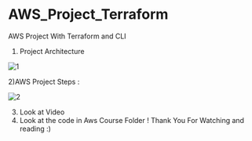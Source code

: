# AWS_Project_Terraform
AWS Project With Terraform and CLI 

1) Project Architecture  


![1](https://user-images.githubusercontent.com/68898478/194744233-8809dafb-8123-4b4c-89bd-3ee0c7e31d39.png)





2)AWS Project Steps :

![2](https://user-images.githubusercontent.com/68898478/194744308-ed95cf14-4020-4cf8-a4f7-6c41b442c8ff.png)



3) Look at Video 
4) Look at the code in Aws Course Folder ! Thank You For Watching and reading :) 
